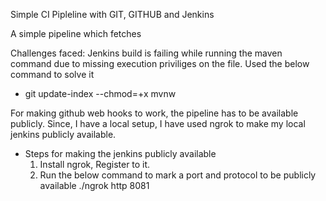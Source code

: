 Simple CI Pipleline with GIT, GITHUB and Jenkins

A simple pipeline which fetches 

Challenges faced:
Jenkins build is failing while running the maven command due to missing execution priviliges on the file. Used the below command to solve it
  -  git update-index --chmod=+x mvnw


For making github web hooks to work, the pipeline has to be available publicly. Since, I have a local setup, I have used ngrok to make my local jenkins publicly available.
  - Steps for making the jenkins publicly available
      1. Install ngrok, Register to it.
      2. Run the below command to mark a port and protocol to be publicly available
      ./ngrok http 8081
